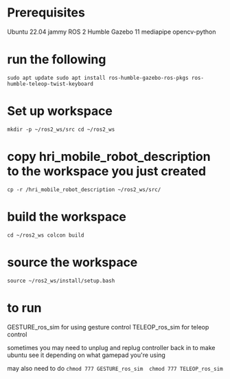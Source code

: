 
# Prerequisites
Ubuntu 22.04 jammy
ROS 2 Humble
Gazebo 11
mediapipe
opencv-python

# run the following 
`
  sudo apt update
  sudo apt install ros-humble-gazebo-ros-pkgs ros-humble-teleop-twist-keyboard `

# Set up workspace
`
mkdir -p ~/ros2_ws/src
cd ~/ros2_ws `

# copy hri_mobile_robot_description to the workspace you just created
`
cp -r /hri_mobile_robot_description ~/ros2_ws/src/ `

# build the workspace
`
cd ~/ros2_ws
colcon build `

# source the workspace
`
source ~/ros2_ws/install/setup.bash `


# to run

GESTURE_ros_sim for using gesture control
TELEOP_ros_sim for teleop control

sometimes you may need to unplug and replug controller back in to make ubuntu see it depending on what gamepad you're using

may also need to do 
`
chmod 777 GESTURE_ros_sim 
chmod 777 TELEOP_ros_sim
`
